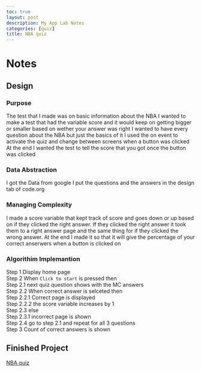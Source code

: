 ```yaml
---
toc: true
layout: post
description: My App Lab Notes
categories: [quiz]
title: NBA quiz 
---
```

# Notes

## Design

### Purpose
 The test that I made was on basic information about the NBA
 I wanted to make a test that had the variable score and it would keep on getting bigger or smaller based on wether your answer was right
 I wanted to have every question about the NBA but just the basics of it 
 I used the on event to activate the quiz and change between screens when a button was clicked
 At the end I wanted the test to tell the score that you got once the button was clicked

### Data Abstraction
I got the Data from google 
I put the questions and the answers in the design tab of code.org

### Managing Complexity
I made a score variable that kept track of score and goes down or up based on if they clicked the right answer.
If they clicked the right answer it took them to a right answer page and the same thing for if they clicked the wrong answer.
At the end I made it so that it will give the percentage of your correct anserwers when a button is clicked on

### Algorithim Implemantion
Step 1 Display home page  
Step 2 When `Click to start` is pressed then     
    Step 2.1 next quiz question shows with the MC answers  
    Step 2.2 When correct answer is selceted then  
        Step 2.2.1 Correct page is displayed   
        Step 2.2.2 the score variable increases by 1  
    Step 2.3 else  
         Step 2.3.1 incorrect page is shown  
    Step 2.4 go to step 2.1 and repeat for all 3 questions  
Step 3 Count of correct answers is shown  

## Finished Project
[NBA quiz](https://studio.code.org/projects/applab/47LwS3GO9tykHSCOZzyzCLF3eLhMpb9ikMuqrc2sthI/edit)



